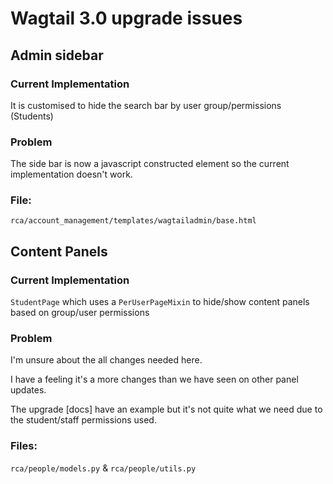 # Wagtail 3.0 upgrade issues

## Admin sidebar

### Current Implementation

It is customised to hide the search bar by user group/permissions (Students)

### Problem

The side bar is now a javascript constructed element so the current implementation doesn't work.

### File:

`rca/account_management/templates/wagtailadmin/base.html`

## Content Panels

### Current Implementation

`StudentPage` which uses a `PerUserPageMixin` to hide/show content panels based on group/user permissions

### Problem

I'm unsure about the all changes needed here.

I have a feeling it's a more changes than we have seen on other panel updates.

The upgrade [docs] have an example but it's not quite what we need due to the student/staff permissions used.

### Files:

`rca/people/models.py` & `rca/people/utils.py`
